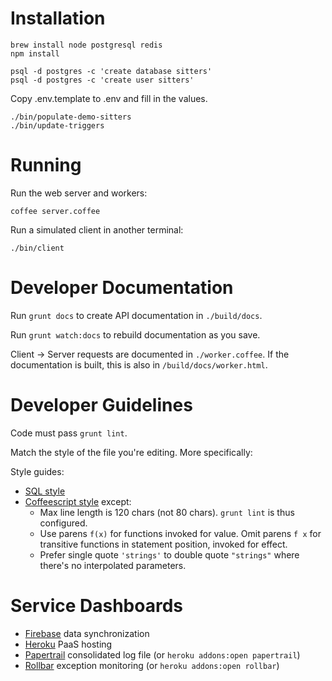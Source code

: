 # Installation

    brew install node postgresql redis
    npm install

    psql -d postgres -c 'create database sitters'
    psql -d postgres -c 'create user sitters'

Copy .env.template to .env and fill in the values.

    ./bin/populate-demo-sitters
    ./bin/update-triggers


# Running

Run the web server and workers:

    coffee server.coffee

Run a simulated client in another terminal:

    ./bin/client


# Developer Documentation

Run `grunt docs` to create API documentation in `./build/docs`.

Run `grunt watch:docs` to rebuild documentation as you save.

Client -> Server requests are documented in `./worker.coffee`.
If the documentation is built, this is also in `/build/docs/worker.html`.


# Developer Guidelines

Code must pass `grunt lint`.

Match the style of the file you're editing. More specifically:

Style guides:

- [SQL style](http://www.craigkerstiens.com/2012/11/17/how-i-write-sql/)
- [Coffeescript style](https://github.com/polarmobile/coffeescript-style-guide) except:
  - Max line length is 120 chars (not 80 chars). `grunt lint` is thus configured.
  - Use parens `f(x)` for functions invoked for value. Omit parens `f x` for transitive functions in statement position, invoked for effect.
  - Prefer single quote `'strings'` to double quote `"strings"` where there's no interpolated parameters.


# Service Dashboards

- [Firebase](https://sevensitters.firebaseio.com/) data synchronization
- [Heroku](https://dashboard.heroku.com/apps/sevensitters-api/resources) PaaS hosting
- [Papertrail](https://papertrailapp.com/systems/sevensitters-api/dashboard) consolidated log file (or `heroku addons:open papertrail`)
- [Rollbar](https://rollbar.com/project/5918/) exception monitoring (or `heroku addons:open rollbar`)

